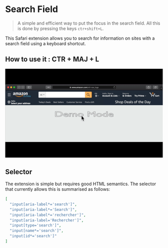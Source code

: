 # Search Field

> A simple and efficient way to put the focus in the search field. All this is done by pressing the keys `ctr+shift+L`.

This Safari extension allows you to search for information on sites with a search field using a keyboard shortcut.



## How to use it : CTR + MAJ + L

![](./readme.gif)



## Selector

The extension is simple but requires good HTML semantics. The selector that currently allows this is summarised as follows:   

```json
[
  "input[aria-label*='search']",
  "input[aria-label*='Search']",
  "input[aria-label*='rechercher']",
  "input[aria-label='Rechercher']",
  "input[type='search']",
  "input[name*='search']",
  "input[id*='search']"
]
```
